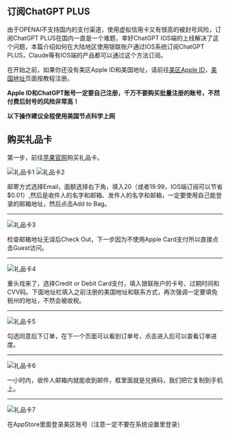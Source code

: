 ## 订阅ChatGPT PLUS

由于OPENAI不支持国内的支付渠道，使用虚拟信用卡又有很高的被封号风险，订阅ChatGPT PLUS在国内一直是一个难题，幸好ChatGPT IOS端的上线解决了这个问题，本篇介绍如何在大陆地区使用银联账户通过IOS系统订阅ChatGPT PLUS，Claude等有IOS端的产品都可以通过这个方法订阅。

在开始之前，如果你还没有美区Apple ID和美国地址，请前往[美区Apple ID](./注册美区Apple%20ID.md)，[美国地址](./获取美国联系方式及地址.md)页面按教程注册。

**Apple ID和ChatGPT账号一定要自己注册，千万不要购买批量注册的账号，不然付费后封号的风险非常高！**

**以下操作建议全程使用美国节点科学上网**

## 购买礼品卡
第一步，前往[苹果官网](https://www.apple.com/shop/buy-giftcard/giftcard)购买礼品卡。

![礼品卡1](./imgs/card1.png)
![礼品卡2](./imgs/card2.png)

邮寄方式选择Email，面额选择右下角，填入20（或者19.99，IOS端订阅可以节省$0.01）,然后是收件人的名字和邮箱、发件人的名字和邮箱，一定要使用自己能登录的邮箱地址，然后点击Add to Bag。
***


![礼品卡3](./imgs/card3.png)

检查邮箱地址无误后Check Out，下一步因为不使用Apple Card支付所以直接点击Guest访问。
***

![礼品卡4](./imgs/card4.png)

重头戏来了，选择Credit or Debit Card支付，填入银联账户的卡号、过期时间和CVV码。下面地址栏填入之前注册的美国地址和联系方式，再次强调一定要填免税州的地址，不然会被收税。
***

![礼品卡5](./imgs/card5.png)

勾选同意后下订单，在下一个页面可以看到订单号，点击进入后可以查看订单进度。
***

![礼品卡6](./imgs/card6.png)

一小时内，收件人邮箱内就能收到邮件，框里面就是兑换码，我们把它复制到手机上。
***

![礼品卡7](./imgs/card7.png)

在AppStore里面登录美区账号（注意一定不要在系统设置里登录）
